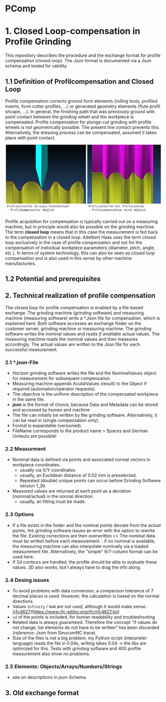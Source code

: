 # PComp

# 1. Closed Loop-compensation in Profile Grinding

This repository describes the procedure and the exchange format for profile compensation (closed loop).
The Json format is documented via a Json schema and tested for validity. 

## 1.1 Definition of Profilcompensation and Closed Loop

Profile compensation corrects ground form elements (rolling tools, profiled inserts, form cutter profiles, ...) or generated geometry elements (flute profil shcape, ...). In general, the finishing path that was previously ground with point contact between the grinding wheel and the workpiece is compensated. 
Profile compensation for plunge-cut grinding with profile wheels is not geometrically possible. The present line contact prevents this. Alternatively, the dressing process can be compensated, assumed it takes place with point contact.


![punkt_linienkontakt.png](punkt_linienkontakt.png)

Profile acquisition for compensation is typically carried out on a measuring machine, but in principle would also be possible on the grinding machine. The term **closed loop** means that in this case the measurement is fed back to the compensation in a closed loop.
Adelbert Haas uses the term closed loop exclusively in the case of profile compensation and not for the compensation of individual workpiece parameters (diameter, pitch, angle, etc.). In terms of system technology, this can also be seen as closed loop compensation and is also used in this sense by other machine manufacturers.

## 1.2 Potential and prerequisites

<Haas Intern>

## 2. Technical realization of profile compensation

The closed loop for profile compensation is enabled by a file-based exchange. The grinding machine (grinding software) and measuring machine (measuring software) write a *.Json file for compensation, which is explained here.
Both software accesses an exchange folder on the customer server, grinding machine or measuring machine. The grinding software writes the nominal values and reads *if available* actual values. The measuring machine reads the nominal values and then measures accordingly. The actual values are written to the Json file for each successful measurement.

### 2.1 *.json-File

* Horizon grinding software writes the file and the NominalValues object for measurement for subsequent compensation.
* Measuring machine appends AcutalValues (result) to the Object if required (automation/operator requests).
* The objective is the uniform description of the compensated workpiece in the same file.
* **json** is the format of choice, because Data and Metadata can be stored and accessed by human and machine 
* The file can initially be written by the grinding software. Alternatively, it can be read in (single compensation only).
* Format is expandable (versioned).
* FileName corresponds to the product name > Spaces and German Umlauts are possible!

### 2.2 Measurment

* Nominal data is defined via points and associated normal vectors in workpiece coordinates. 
  * usually via X/Y coordinates
  * usually, an Euclidean distance of 0.02 mm is preselected.
  * Repeated (double) unique points can occur before Grinding Software version 1_39. 
* Measured values are returned at each point as a deviation (nominal/actual) in the normal direction.
  * usually, an fitting must be made. 

### 2.3 Options

* If a file exists in the folder and the nominal points deviate from the actual points, the grinding software issues an error with the option to rewrite the file. Existing corrections are then overwritten <> The nominal data must be written before each measurement.
<Intern>: if no nominal is available, the measuring machine can also interpolate nominally via a loaded measurement file. Alternatively, the "simple" 6/7-column format can be used here.
* If 2d contours are handled, the profile should be able to evaluate these values. 3D also works, but I always have to drag the info along.

### 2.4 Desing issues 

* To avoid problems with data conversion, a comparison tolerance of 7 decimal places is used. However, the calculation is based on the normal directions.
* Values `Infinity` / `NaN` are not used, although it would make sense. [[rfc4627](https://www.rfc-editor.org/rfc/rfc4627.txt)](https://www.rfc-editor.org/rfc/rfc4627.txt)
* `id` of the points is included, for human readability and troubleshooting
* Related data is always guaranteed. Therefore the concept "if values do not change, list elements do not have to be written" has been discarded (*reference*: Json from SinucomNC trace). 
* Size of the files is not a big problem, my Python script (interpreter language) reads the file in 0.04s, writing takes 0.04 -> the libs are optimized for this. Tests with grinding software and 400 profile measurement also show no problems.

### 2.5 Elements: Objects/Arrays/Numbers/Strings

* see on descriptions in json-Schema.

## 3. Old exchange format

<Haas Intern>
